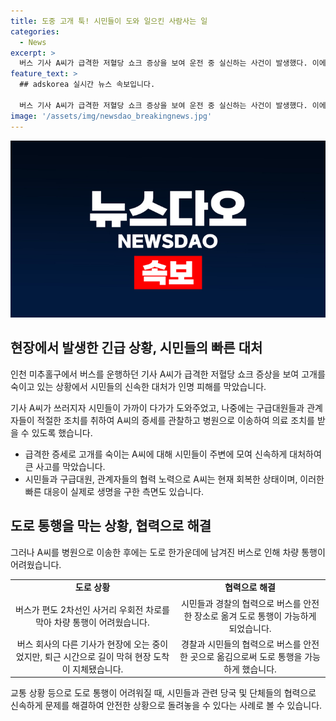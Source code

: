 ```yaml
---
title: 도중 고개 툭! 시민들이 도와 일으킨 사람사는 일
categories:
  - News
excerpt: >
  버스 기사 A씨가 급격한 저혈당 쇼크 증상을 보여 운전 중 실신하는 사건이 발생했다. 이에 승객들이 신속하게 대처하여 인명 피해를 막고, 구급대원들에 의해 A씨가 병원으로 이송되었다. 버스가 도로 한가운데 남겨져 차량 통행과 보행자 안전에 위험을 초래했지만, 시민들과 경찰의 협력으로 버스가 안전한 곳으로 옮겨졌다. 주변 시민들과 경찰의 노고에 감사의 인사를 전하며 사건 해결에 성공했다. (총 203자)
feature_text: >
  ## adskorea 실시간 뉴스 속보입니다.

  버스 기사 A씨가 급격한 저혈당 쇼크 증상을 보여 운전 중 실신하는 사건이 발생했다. 이에 승객들이 신속하게 대처하여 인명 피해를 막고, 구급대원들에 의해 A씨가 병원으로 이송되었다. 버스가 도로 한가운데 남겨져 차량 통행과 보행자 안전에 위험을 초래했지만, 시민들과 경찰의 협력으로 버스가 안전한 곳으로 옮겨졌다. 주변 시민들과 경찰의 노고에 감사의 인사를 전하며 사건 해결에 성공했다. (총 203자)
image: '/assets/img/newsdao_breakingnews.jpg'
---
```


<p><img src="/assets/img/newsdao_breakingnews.jpg" alt="adskorea 속보" /></p>

<h2 data-ke-size="size26">현장에서 발생한 긴급 상황, 시민들의 빠른 대처</h2>

<p>인천 미추홀구에서 버스를 운행하던 기사 A씨가 급격한 저혈당 쇼크 증상을 보여 고개를 숙이고 있는 상황에서 시민들의 신속한 대처가 인명 피해를 막았습니다.</p>

<p data-ke-size="size16">기사 A씨가 쓰러지자 시민들이 가까이 다가가 도와주었고, 나중에는 구급대원들과 관계자들이 적절한 조치를 취하여 A씨의 증세를 관찰하고 병원으로 이송하여 의료 조치를 받을 수 있도록 했습니다.</p>

<ul>
  <li>급격한 증세로 고개를 숙이는 A씨에 대해 시민들이 주변에 모여 신속하게 대처하여 큰 사고를 막았습니다.</li>
  <li>시민들과 구급대원, 관계자들의 협력 노력으로 A씨는 현재 회복한 상태이며, 이러한 빠른 대응이 실제로 생명을 구한 측면도 있습니다.</li>
</ul>

<h2 data-ke-size="size26">도로 통행을 막는 상황, 협력으로 해결</h2>

<p>그러나 A씨를 병원으로 이송한 후에는 도로 한가운데에 남겨진 버스로 인해 차량 통행이 어려웠습니다.</p>

<table>
  <tr>
    <td style="text-align: center; height: 17px;"><b>도로 상황</b></td>
    <td style="text-align: center; height: 17px;"><b>협력으로 해결</b></td>
  </tr>
  <tr>
    <td style="text-align: center; height: 17px;">버스가 편도 2차선인 사거리 우회전 차로를 막아 차량 통행이 어려웠습니다.</td>
    <td style="text-align: center; height: 17px;">시민들과 경찰의 협력으로 버스를 안전한 장소로 옮겨 도로 통행이 가능하게 되었습니다.</td>
  </tr>
  <tr>
    <td style="text-align: center; height: 17px;">버스 회사의 다른 기사가 현장에 오는 중이었지만, 퇴근 시간으로 길이 막혀 현장 도착이 지체됐습니다.</td>
    <td style="text-align: center; height: 17px;">경찰과 시민들의 협력으로 버스를 안전한 곳으로 옮김으로써 도로 통행을 가능하게 했습니다.</td>
  </tr>
</table>

<p data-ke-size="size16">교통 상황 등으로 도로 통행이 어려워질 때, 시민들과 관련 당국 및 단체들의 협력으로 신속하게 문제를 해결하여 안전한 상황으로 돌려놓을 수 있다는 사례로 볼 수 있습니다.</p>

